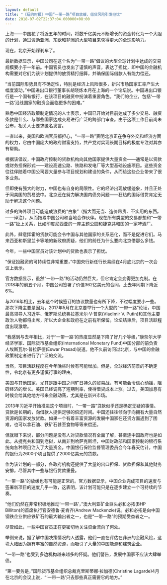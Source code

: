 ```yaml
---
layout: default
title: "《纽约时报》中国“一带一路”项目放缓，借贷风险引发担忧"
date: 2018-07-02T22:37:04.000000+08:00
---
```


上海——中国花了将近五年的时间，将数千亿美元不断增长的资金转化为一个大胆的计划，通过资助亚洲、东欧和非洲的大型项目来获得更大的全球影响力。


现在，北京开始踩刹车了。


最新数据显示，中国公司在这个名为“一带一路”倡议的大型全球计划中达成的交易规模要小于一年前。中国官员也发出了谨慎的声音，表达了担忧，即中国的金融机构需要对它们为该计划提供的放贷精打细算，并确保国际借款人有能力偿还。


“当前国际形势具有不确定性，特别是经济上风险很多，新兴市场国家汇率产生大幅度波动，”中国进出口银行董事长胡晓炼本月在上海的一个论坛说。中国进出口银行是一个国有银行，在该项目的融资中扮演着重要角色。“我们的企业，包括‘一带一路’沿线国家的融资会面临更多的困难。”


熟悉中国经济政策制定情况的人士表示，中国已开始对目前达成了多少交易、融资条款是什么、与哪些国家达成交易进行广泛的跨部门审查。由于这项工作目前尚未公布，相关人士要求匿名发言。


一直以来，美国和欧洲官员都担心，“一带一路”表明北京正在争夺外交和经济方面的权力，它由中国庞大的政府财富支持，共产党对实现长期目标的极度专注对其亦有帮助。


根据该倡议，中国政府控制的贷款机构向其他国家提供大量资金——通常是以贷款或财务担保形式——建设高速公路、铁路和发电厂等大型基础设施项目。这些资金往往伴随着中国公司要大量参与项目规划和建设的条件，从而给这些企业带来了很多业务。


但即使有强大的财力，中国也有自身的局限性。它的经济出现放缓迹象，并且正处于同美国的贸易战中。北京还在努力解决国内债务问题——狂热的国际借贷肯定无助于解决这个问题。


过多的海外项目可能造成浪费的“白象”（指大而无当、造价昂贵、不实用的东西。——译注），从而拖累中国公司和当地合作伙伴。现在所有类型的交易都想和“一带一路”扯上关系，比如印度尼西亚的一座主题公园和捷克共和国的一家啤酒厂。


此外，肆意挥霍的贷款可能会令中国与其他国家的关系恶化，而不是促进它们。马来西亚和斯里兰卡等地的新政府质疑，他们的前任为什么要向北京借那么多钱。


今年，一些中国官员对该计划中的贷款也表示了担忧。


“保证投融资的可持续性非常重要，”中国央行新任行长易纲在4月底北京的一次会议上表示。


官方数据显示，虽然“一带一路”的活动仍然巨大，但它肯定会变得更加克制。在2018年的前五个月，中国公司签署了价值362亿美元的合同，比去年同期下降近6%。


与2016年相比，去年这个时候签订的协议数量也有所下降，不过幅度要小一些。那次下降主要是因为，2017年5月在北京要举行一个大型的“一带一路”论坛，中国最高领导人习近平、俄罗斯总统弗拉基米尔·V·普京(Vladimir V. Putin)和其他主要政治人物都将出席，所以大企业和政府在之前有所保留。论坛结束后，项目活跃程度出现激增。


“我感到与去年相比，对于‘一带一路’的热度显然是下降了好几个等级，”康奈尔大学经济学家、国际货币基金组织(International Monetary Fund)中国分部的前负责人埃斯瓦尔·普拉萨德(Eswar Prasad)说道。他不久前访问过北京，与中国的金融政策制定者进行了广泛的交流。


当然，项目活跃程度在今年晚些时候有可能增加。但是，全球经济前景的不确定性，令北京有更多谨慎行事的理由。


美国与其他国家，尤其是跟中国之间旷日持久的贸易战，有可能会令信心动摇，阻碍经济的增长。美国已经调高了短期利率，使得借贷成本上涨。过去，美国加息有时候会给其他地方带来金融动荡，尤其是在新兴市场。


2013年习近平开始推进这个项目时，“一带一路”贷款似乎还是确定无疑的事情。贷款是长期的，向借款人提供足够的偿还时间。中国还往往倾向于向拥有大量自然资源的国家发放贷款。如果一个有着丰富资源的发展中国家在还贷方面遇到了困难，也可以拿石油、铁矿石甚至食物等等来偿还。


但就眼下来说，部分问题是没有人对贷款情况有全面了解，甚至连中国政府也是如此。从捷克共和国到老挝，从南非到哈萨克斯坦，中国财政部和国家控制的银行系统向各种项目注入了大量资金。中国银行保险监督管理委员会今年春天估计，中国的银行为2600个项目提供了2000亿美元的贷款。


作为该计划的一部分，各政府机构还提供了大量的出口担保、贷款担保和其他财务安排，尽管其中一些与银行贷款重叠。


“一带一路”的放缓也有可能是正常的。官方数据显示，中国企业完成项目的速度与签署新项目的速度几乎一致，这表明，该计划可能只是在逐步建立一个可持续的节奏。


“他们仍然在非常积极地推动‘一带一路’，”澳大利亚矿业巨头必和必拓(BHP Billiton)的首席执行官安德鲁·麦肯齐(Andrew Mackenzie)说。必和必拓是向中国钢铁企业供应铁矿石的最大输出者之一，也是“一带一路”的预期受益者之一。


尽管如此，一些中国官员正在更密切地关注资金流向了何处。


举例来说，据了解中国决策情况的人透露，他们一直在评估在非洲的金融风险，这块大陆因为拥有丰富的自然资源，而吸引了大量的中国能源和建筑企业。


“一带一路”也受到多边机构越来越多的怀疑。他们警告，发展中国家不应该大肆举债。


“第一要务是，”国际货币基金组织总裁克里斯蒂娜·拉加德(Christine Lagarde)4月在北京的会议上说，“‘一带一路’只去那些真正需要它的地方。”

